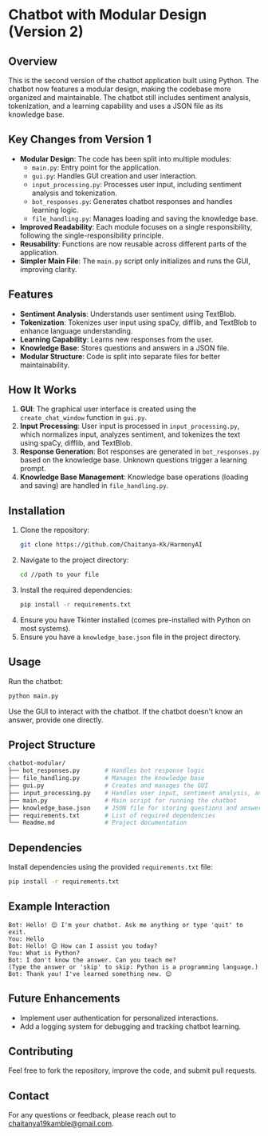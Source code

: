 # Chatbot with Modular Design (Version 2)

## Overview
This is the second version of  the chatbot application built using Python. The chatbot now features a modular design, making the codebase more organized and maintainable. The chatbot still includes sentiment analysis, tokenization, and a learning capability and uses a JSON file as its knowledge base.

## Key Changes from Version 1
- **Modular Design**: The code has been split into multiple modules:
  - `main.py`: Entry point for the application.
  - `gui.py`: Handles GUI creation and user interaction.
  - `input_processing.py`: Processes user input, including sentiment analysis and tokenization.
  - `bot_responses.py`: Generates chatbot responses and handles learning logic.
  - `file_handling.py`: Manages loading and saving the knowledge base.
- **Improved Readability**: Each module focuses on a single responsibility, following the single-responsibility principle.
- **Reusability**: Functions are now reusable across different parts of the application.
- **Simpler Main File**: The `main.py` script only initializes and runs the GUI, improving clarity.

## Features
- **Sentiment Analysis**: Understands user sentiment using TextBlob.
- **Tokenization**: Tokenizes user input using spaCy, difflib, and TextBlob to enhance language understanding.
- **Learning Capability**: Learns new responses from the user.
- **Knowledge Base**: Stores questions and answers in a JSON file.
- **Modular Structure**: Code is split into separate files for better maintainability.

## How It Works
1. **GUI**: The graphical user interface is created using the `create_chat_window` function in `gui.py`.
2. **Input Processing**: User input is processed in `input_processing.py`, which normalizes input, analyzes sentiment, and tokenizes the text using spaCy, difflib, and TextBlob.
3. **Response Generation**: Bot responses are generated in `bot_responses.py` based on the knowledge base. Unknown questions trigger a learning prompt.
4. **Knowledge Base Management**: Knowledge base operations (loading and saving) are handled in `file_handling.py`.

## Installation
1. Clone the repository:
   ```bash
   git clone https://github.com/Chaitanya-Kk/HarmonyAI
   ```
2. Navigate to the project directory:
   ```bash
   cd //path to your file
   ```
3. Install the required dependencies:
   ```bash
   pip install -r requirements.txt
   ```
4. Ensure you have Tkinter installed (comes pre-installed with Python on most systems).
5. Ensure you have a `knowledge_base.json` file in the project directory.

## Usage
Run the chatbot:
```bash
python main.py
```
Use the GUI to interact with the chatbot. If the chatbot doesn't know an answer, provide one directly.

## Project Structure
```bash
chatbot-modular/
├── bot_responses.py       # Handles bot response logic
├── file_handling.py       # Manages the knowledge base
├── gui.py                 # Creates and manages the GUI
├── input_processing.py    # Handles user input, sentiment analysis, and tokenization
├── main.py                # Main script for running the chatbot
├── knowledge_base.json    # JSON file for storing questions and answers
├── requirements.txt       # List of required dependencies
└── Readme.md              # Project documentation
```

## Dependencies
Install dependencies using the provided `requirements.txt` file:
```bash
pip install -r requirements.txt
```

## Example Interaction
```text
Bot: Hello! 😊 I'm your chatbot. Ask me anything or type 'quit' to exit.
You: Hello
Bot: Hello! 😊 How can I assist you today?
You: What is Python?
Bot: I don't know the answer. Can you teach me?
(Type the answer or 'skip' to skip: Python is a programming language.)
Bot: Thank you! I've learned something new. 😊
```

## Future Enhancements
- Implement user authentication for personalized interactions.
- Add a logging system for debugging and tracking chatbot learning.

## Contributing
Feel free to fork the repository, improve the code, and submit pull requests.

## Contact
For any questions or feedback, please reach out to [chaitanya19kamble@gmail.com](mailto:chaitanya19kamble@gmail.com).
